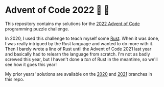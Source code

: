 # Advent of Code 2022 :christmas_tree: :calendar:

This repository contains my solutions for the [2022 Advent of Code](https://adventofcode.com/2022) programming puzzle challenge.

In 2020, I used this challenge to teach myself some [Rust](https://www.rust-lang.org/). When it was done, I was really intrigued by the Rust language and wanted to do more with it.  Then I barely wrote a line of Rust until the Advent of Code 2021 last year and basically had to relearn the language from scratch.  I'm not as badly screwed this year, but I haven't done a _ton_ of Rust in the meantime, so we'll see how it goes this year!

My prior years' solutions are available on the [2020](https://github.com/malorisdead/AdventOfCode/tree/2020) and [2021](https://github.com/malorisdead/AdventOfCode/tree/2021) branches in this repo.
